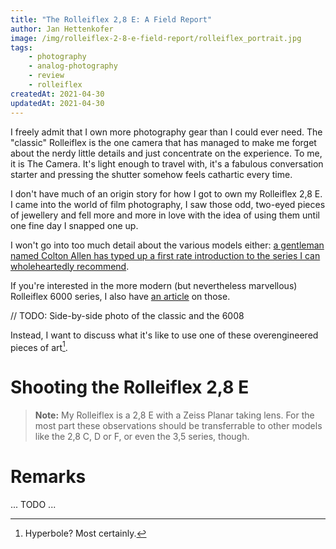 ```yaml
---
title: "The Rolleiflex 2,8 E: A Field Report"
author: Jan Hettenkofer
image: /img/rolleiflex-2-8-e-field-report/rolleiflex_portrait.jpg
tags:
    - photography
    - analog-photography
    - review
    - rolleiflex
createdAt: 2021-04-30
updatedAt: 2021-04-30
---
```


I freely admit that I own more photography gear than I could ever need. The "classic" Rolleiflex is the one camera that has managed to make me forget about the nerdy little details and just concentrate on the experience. To me, it is The Camera. It's light enough to travel with, it's a fabulous conversation starter and pressing the shutter somehow feels cathartic every time.

<!--more-->

I don't have much of an origin story for how I got to own my Rolleiflex 2,8 E. I came into the world of film photography, I saw those odd, two-eyed pieces of jewellery and fell more and more in love with the idea of using them until one fine day I snapped one up.

I won't go into too much detail about the various models either: [a gentleman named Colton Allen has typed up a first rate introduction to the series I can wholeheartedly recommend](https://www.filmshooterscollective.com/analog-film-photography-blog/rolleiflex-buying-guide-1-11).

If you're interested in the more modern (but nevertheless marvellous) Rolleiflex 6000 series, I also have [an article](./rolleiflex-6008-field-report) on those.

// TODO: Side-by-side photo of the classic and the 6008

Instead, I want to discuss what it's like to use one of these overengineered pieces of art[^1].

# Shooting the Rolleiflex 2,8 E

> **Note:** My Rolleiflex is a 2,8 E with a Zeiss Planar taking lens. For the most part these observations should be transferrable to other models like the 2,8 C, D or F, or even the 3,5 series, though.

# Remarks

... TODO ...

[^1]: Hyperbole? Most certainly.
